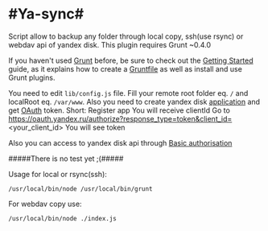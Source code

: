 #Ya-sync#
=======

Script allow to backup any folder through local copy, ssh(use rsync) or webdav api of yandex disk. This plugin requires Grunt ~0.4.0

If you haven't used [Grunt](http://gruntjs.com/) before, be sure to check out the [Getting Started](http://gruntjs.com/getting-started) guide, as it explains how to create a [Gruntfile](http://gruntjs.com/sample-gruntfile) as well as install and use Grunt plugins.

You need to edit ```lib/config.js``` file. Fill your remote root folder eq. ```/``` and localRoot eq. ```/var/www```. Also you need to create yandex disk [application](https://oauth.yandex.ru/client/my) and get [OAuth](https://oauth.yandex.ru/) token.
Short:
 Register app
 You will receive clientId
 Go to https://oauth.yandex.ru/authorize?response_type=token&client_id=<your_client_id>
 You will see token

Also you can access to yandex disk api through [Basic authorisation](https://tech.yandex.ru/disk/doc/dg/concepts/quickstart-docpage/#oauth_1)

#####There is no test yet ;(#####

Usage for local or rsync(ssh):
```
/usr/local/bin/node /usr/local/bin/grunt
```
For webdav copy use:
```
/usr/local/bin/node ./index.js
```

